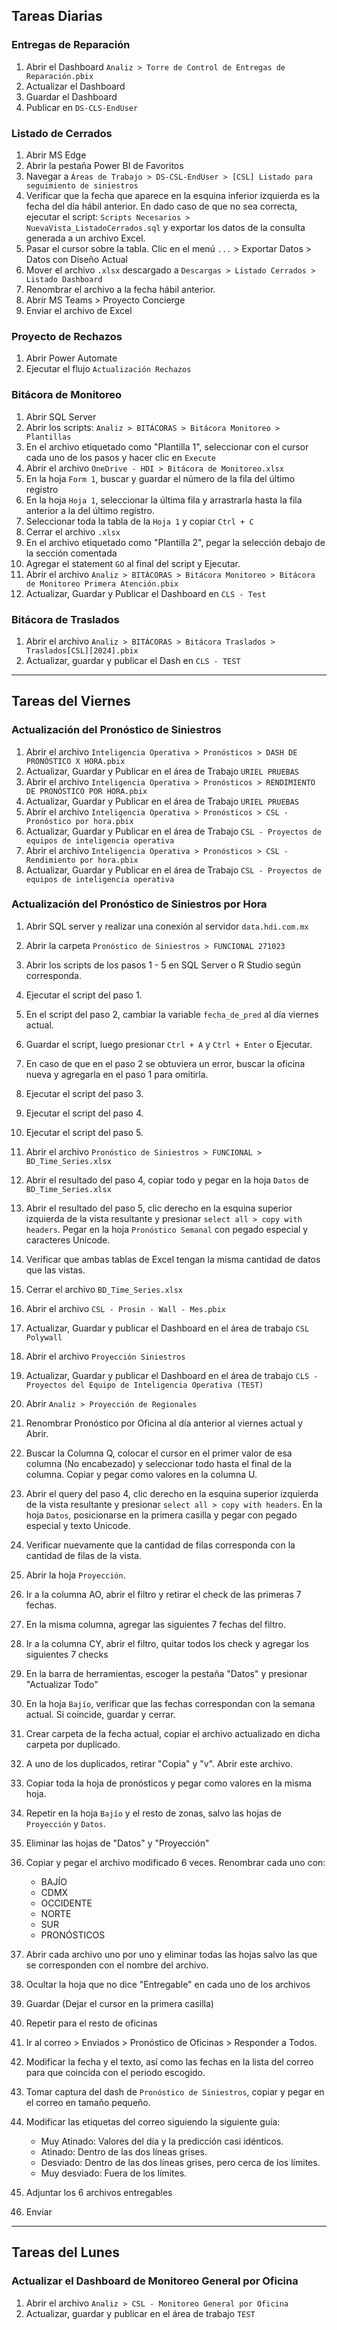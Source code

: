
## Tareas Diarias
### Entregas de Reparación
1. Abrir el Dashboard `Analiz > Torre de Control de Entregas de Reparación.pbix`
2. Actualizar el Dashboard
3. Guardar el Dashboard
4. Publicar en `DS-CLS-EndUser`
### Listado de Cerrados
1. Abrir MS Edge
2. Abrir la pestaña Power BI de Favoritos
3. Navegar a `Áreas de Trabajo > DS-CSL-EndUser > [CSL] Listado para seguimiento de siniestros`
4. Verificar que la fecha que aparece en la esquina inferior izquierda es la fecha del día hábil anterior. En dado caso de que no sea correcta, ejecutar el script: `Scripts Necesarios > NuevaVista_ListadoCerrados.sql` y exportar los datos de la consulta generada a un archivo Excel.
5. Pasar el cursor sobre la tabla. Clic en el menú `...` > Exportar Datos > Datos con Diseño Actual
6. Mover el archivo `.xlsx` descargado a `Descargas > Listado Cerrados > Listado Dashboard`
7. Renombrar el archivo a la fecha hábil anterior.
8. Abrir MS Teams > Proyecto Concierge
9. Enviar el archivo de Excel

### Proyecto de Rechazos
1. Abrir Power Automate
2. Ejecutar el flujo `Actualización Rechazos`

### Bitácora de Monitoreo
1. Abrir SQL Server
2. Abrir los scripts: `Analiz > BITÁCORAS > Bitácora Monitoreo > Plantillas`
3. En el archivo etiquetado como "Plantilla 1", seleccionar con el cursor cada uno de los pasos y hacer clic en `Execute`
4. Abrir el archivo `OneDrive - HDI > Bitácora de Monitoreo.xlsx`
 5. En la hoja `Form 1`, buscar y guardar el número de la fila del último registro
 6. En la hoja `Hoja 1`, seleccionar la última fila y arrastrarla hasta la fila anterior a la del último registro.
 7. Seleccionar toda la tabla de la `Hoja 1` y copiar `Ctrl + C`
 8. Cerrar el archivo `.xlsx`
 9. En el archivo etiquetado como "Plantilla 2", pegar la selección debajo de la sección comentada
 10. Agregar el statement `GO` al final del script y Ejecutar.
 11. Abrir el archivo `Analiz > BITÁCORAS > Bitácora Monitoreo > Bitácora de Monitoreo Primera Atención.pbix`
 12. Actualizar, Guardar y Publicar el Dashboard en `CLS - Test`

### Bitácora de Traslados
1. Abrir el archivo `Analiz > BITÁCORAS > Bitácora Traslados > Traslados[CSL][2024].pbix`
2. Actualizar, guardar y publicar el Dash en `CLS - TEST`

--- 
## Tareas del Viernes
### Actualización del Pronóstico de Siniestros
1. Abrir el archivo `Inteligencia Operativa > Pronósticos > DASH DE PRONÓSTICO X HORA.pbix`
2. Actualizar, Guardar y Publicar en el área de Trabajo `URIEL PRUEBAS`
3. Abrir el archivo `Inteligencia Operativa > Pronósticos > RENDIMIENTO DE PRONÓSTICO POR HORA.pbix`
4. Actualizar, Guardar y Publicar en el área de Trabajo `URIEL PRUEBAS`
5. Abrir el archivo `Inteligencia Operativa > Pronósticos > CSL - Pronóstico por hora.pbix`
6.  Actualizar, Guardar y Publicar en el área de Trabajo `CSL - Proyectos de equipos de inteligencia operativa`
7. Abrir el archivo `Inteligencia Operativa > Pronósticos > CSL - Rendimiento por hora.pbix`
6.  Actualizar, Guardar y Publicar en el área de Trabajo `CSL - Proyectos de equipos de inteligencia operativa`

### Actualización del Pronóstico de Siniestros por Hora
1. Abrir SQL server y realizar una conexión al servidor `data.hdi.com.mx`
2. Abrir la carpeta  `Pronóstico de Siniestros > FUNCIONAL 271023 `
3. Abrir los scripts de los pasos 1 - 5 en SQL Server o R Studio según corresponda.
4. Ejecutar el script del paso 1.
5. En el script del paso 2, cambiar la variable `fecha_de_pred` al día viernes actual.
6. Guardar el script, luego presionar `Ctrl + A` y `Ctrl + Enter` o Ejecutar.
7. En caso de que en el paso 2 se obtuviera un  error, buscar la oficina nueva y agregarla en el paso 1 para omitirla.
8. Ejecutar el script del paso 3.
9. Ejecutar el script del paso 4.
10. Ejecutar el script del paso 5.

11. Abrir el archivo `Pronóstico de Siniestros > FUNCIONAL > BD_Time_Series.xlsx`
12. Abrir el resultado del paso 4, copiar todo y pegar en la hoja `Datos` de `BD_Time_Series.xlsx`
13. Abrir el resultado del paso 5, clic derecho en la esquina superior izquierda de la vista resultante y presionar `select all > copy with headers`. Pegar en la hoja `Pronóstico Semanal` con pegado especial y caracteres Unicode.
14. Verificar que ambas tablas de Excel tengan la misma cantidad de datos que las vistas.
15. Cerrar el archivo `BD_Time_Series.xlsx`

16. Abrir el archivo `CSL - Prosin - Wall - Mes.pbix`
17. Actualizar, Guardar y publicar el Dashboard en el área de trabajo `CSL Polywall`

18. Abrir el archivo `Proyección Siniestros`
19.  Actualizar, Guardar y publicar el Dashboard en el área de trabajo `CLS - Proyectos del Equipo de Inteligencia Operativa (TEST)`

20. Abrir `Analiz > Proyección de Regionales`
21. Renombrar Pronóstico por Oficina al día anterior al viernes actual y Abrir.
22. Buscar la Columna Q, colocar el cursor en el primer valor de esa columna (No encabezado) y seleccionar todo hasta el final de la columna. Copiar y pegar como valores en la columna U.

23. Abrir el query del paso 4, clic derecho en la esquina superior izquierda de la vista resultante y presionar `select all > copy with headers`. En la hoja `Datos`, posicionarse en la primera casilla y pegar con pegado especial y texto Unicode.
24. Verificar nuevamente que la cantidad de filas corresponda con la cantidad de filas de la vista.

25. Abrir la hoja `Proyección`.
26. Ir a la columna AO, abrir el filtro y retirar el check de las primeras 7 fechas.
27. En la misma columna, agregar las siguientes 7 fechas del filtro. 
28. Ir a la columna CY, abrir el filtro, quitar todos los check y agregar los siguientes 7 checks
29. En la barra de herramientas, escoger la pestaña "Datos" y presionar "Actualizar Todo" 
30. En la hoja `Bajío`, verificar que las fechas correspondan con la semana actual. Si coincide, guardar y cerrar.

31. Crear carpeta de la fecha actual, copiar el archivo actualizado en dicha carpeta por duplicado.
32. A uno de los duplicados, retirar "Copia" y "v". Abrir este archivo.
33. Copiar toda la hoja de pronósticos y pegar como valores en la misma hoja.
34. Repetir en la hoja `Bajío` y el resto de zonas, salvo las hojas de `Proyección` y `Datos`. 
35. Eliminar las hojas de "Datos" y "Proyección"

36. Copiar y pegar el archivo modificado 6 veces. Renombrar cada uno con:
	- BAJÍO
	- CDMX
	- OCCIDENTE
	- NORTE
	- SUR
	- PRONÓSTICOS
37. Abrir cada archivo uno por uno y eliminar todas las hojas salvo las que se corresponden con el nombre del archivo.
38. Ocultar la hoja que no dice "Entregable" en cada uno de los archivos
39. Guardar (Dejar el cursor en la primera casilla)
40. Repetir para el resto de oficinas

41. Ir al correo > Enviados > Pronóstico de Oficinas > Responder a Todos.
42. Modificar la fecha y el texto, así como las fechas en la lista del correo para que coincida con el periodo escogido.
43. Tomar captura del dash de `Pronóstico de Siniestros`, copiar y pegar en el correo en tamaño pequeño.
44. Modificar las etiquetas del correo siguiendo la siguiente guía:
    - Muy Atinado: Valores del día y la predicción casi idénticos.
    - Atinado: Dentro de las dos líneas grises.
    - Desviado: Dentro de las dos líneas grises, pero cerca de los límites.
    - Muy desviado: Fuera de los límites.
45. Adjuntar los 6 archivos entregables
46. Enviar

---
## Tareas del Lunes
### Actualizar el Dashboard de Monitoreo General por Oficina
1. Abrir el archivo `Analiz > CSL - Monitoreo General por Oficina`
2. Actualizar, guardar y publicar en el área de trabajo `TEST`